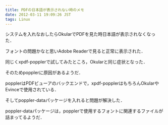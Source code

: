 ```yaml
---
title: PDFの日本語が表示されない時のメモ
date: 2012-03-11 19:09:26 JST
tags: Linux
---
```


システムを入れなおしたらOkularでPDFを見た時日本語が表示されなくなった．

フォントの問題かなと思いAdobe Readerで見ると正常に表示された．

同じくxpdf-popplerで試してみたところ，Okularと同じ症状となった．

そのためpopplerに原因があるようだ．

  
popplerはPDFビューアのバックエンドで，xpdf-popplerはもちろんOkularやEvinceで使用されている．

そしてpoppler-dataパッケージを入れると問題が解決した．

poppler-dataパッケージは，popplerで使用するフォントに関連するファイルが詰まってるようだ．

